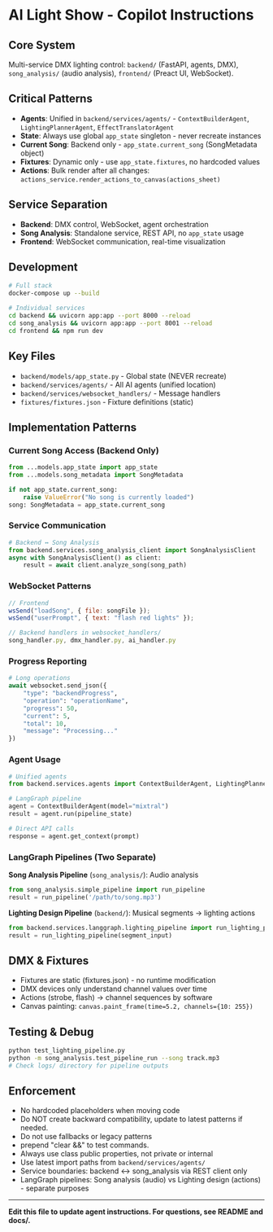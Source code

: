 # AI Light Show - Copilot Instructions

## Core System
Multi-service DMX lighting control: `backend/` (FastAPI, agents, DMX), `song_analysis/` (audio analysis), `frontend/` (Preact UI, WebSocket).

## Critical Patterns
- **Agents**: Unified in `backend/services/agents/` - `ContextBuilderAgent`, `LightingPlannerAgent`, `EffectTranslatorAgent`
- **State**: Always use global `app_state` singleton - never recreate instances
- **Current Song**: Backend only - `app_state.current_song` (SongMetadata object)
- **Fixtures**: Dynamic only - use `app_state.fixtures`, no hardcoded values
- **Actions**: Bulk render after all changes: `actions_service.render_actions_to_canvas(actions_sheet)`

## Service Separation
- **Backend**: DMX control, WebSocket, agent orchestration
- **Song Analysis**: Standalone service, REST API, no `app_state` usage
- **Frontend**: WebSocket communication, real-time visualization

## Development
```bash
# Full stack
docker-compose up --build

# Individual services  
cd backend && uvicorn app:app --port 8000 --reload
cd song_analysis && uvicorn app:app --port 8001 --reload
cd frontend && npm run dev
```

## Key Files
- `backend/models/app_state.py` - Global state (NEVER recreate)
- `backend/services/agents/` - All AI agents (unified location)
- `backend/services/websocket_handlers/` - Message handlers
- `fixtures/fixtures.json` - Fixture definitions (static)

## Implementation Patterns

### Current Song Access (Backend Only)
```python
from ...models.app_state import app_state
from ...models.song_metadata import SongMetadata

if not app_state.current_song:
    raise ValueError("No song is currently loaded")
song: SongMetadata = app_state.current_song
```

### Service Communication
```python
# Backend ↔ Song Analysis
from backend.services.song_analysis_client import SongAnalysisClient
async with SongAnalysisClient() as client:
    result = await client.analyze_song(song_path)
```

### WebSocket Patterns
```javascript
// Frontend
wsSend("loadSong", { file: songFile });
wsSend("userPrompt", { text: "flash red lights" });

// Backend handlers in websocket_handlers/
song_handler.py, dmx_handler.py, ai_handler.py
```

### Progress Reporting
```python
# Long operations
await websocket.send_json({
    "type": "backendProgress",
    "operation": "operationName",
    "progress": 50,
    "current": 5,
    "total": 10,
    "message": "Processing..."
})
```

### Agent Usage
```python
# Unified agents
from backend.services.agents import ContextBuilderAgent, LightingPlannerAgent, EffectTranslatorAgent

# LangGraph pipeline
agent = ContextBuilderAgent(model="mixtral")
result = agent.run(pipeline_state)

# Direct API calls
response = agent.get_context(prompt)
```

### LangGraph Pipelines (Two Separate)

**Song Analysis Pipeline** (`song_analysis/`): Audio analysis
```python
from song_analysis.simple_pipeline import run_pipeline
result = run_pipeline('/path/to/song.mp3')
```

**Lighting Design Pipeline** (`backend/`): Musical segments → lighting actions
```python
from backend.services.langgraph.lighting_pipeline import run_lighting_pipeline
result = run_lighting_pipeline(segment_input)
```

## DMX & Fixtures
- Fixtures are static (fixtures.json) - no runtime modification
- DMX devices only understand channel values over time
- Actions (strobe, flash) → channel sequences by software
- Canvas painting: `canvas.paint_frame(time=5.2, channels={10: 255})`

## Testing & Debug
```bash
python test_lighting_pipeline.py
python -m song_analysis.test_pipeline_run --song track.mp3
# Check logs/ directory for pipeline outputs
```

## Enforcement
- No hardcoded placeholders when moving code
- Do NOT create backward compatibility, update to latest patterns if needed.
- Do not use fallbacks or legacy patterns
- prepend "clear &&" to test commands.
- Always use class public properties, not private or internal
- Use latest import paths from `backend/services/agents/`
- Service boundaries: backend ↔ song_analysis via REST client only
- LangGraph pipelines: Song analysis (audio) vs Lighting design (actions) - separate purposes

---
**Edit this file to update agent instructions. For questions, see README and docs/.**
